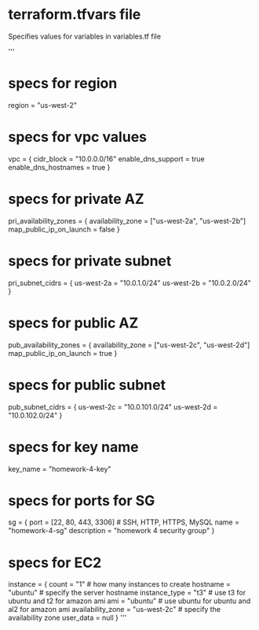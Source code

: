 # terraform.tfvars file

Specifies values for variables in variables.tf file

'''
# specs for region
region = "us-west-2"

# specs for vpc values
vpc = {
  cidr_block           = "10.0.0.0/16"
  enable_dns_support   = true
  enable_dns_hostnames = true
}

# specs for private AZ
pri_availability_zones = {
  availability_zone       = ["us-west-2a", "us-west-2b"]
  map_public_ip_on_launch = false
}

# specs for private  subnet
pri_subnet_cidrs = {
  us-west-2a = "10.0.1.0/24"
  us-west-2b = "10.0.2.0/24"
}

# specs for public AZ
pub_availability_zones = {
  availability_zone       = ["us-west-2c", "us-west-2d"]
  map_public_ip_on_launch = true
}

# specs for public subnet
pub_subnet_cidrs = {
  us-west-2c = "10.0.101.0/24"
  us-west-2d = "10.0.102.0/24"
}

# specs for key name
key_name = "homework-4-key"

# specs for ports for SG
sg = {
  port        = [22, 80, 443, 3306] # SSH, HTTP, HTTPS, MySQL
  name        = "homework-4-sg"
  description = "homework 4 security group"
}

# specs for EC2
instance = {
  count             = "1"          # how many instances to create
  hostname          = "ubuntu"     # specify the server hostname
  instance_type     = "t3"         # use t3 for ubuntu and t2 for amazon ami 
  ami               = "ubuntu"     # use ubuntu for ubuntu and al2 for amazon ami
  availability_zone = "us-west-2c" # specify the availability zone
  user_data         = null
}
'''
